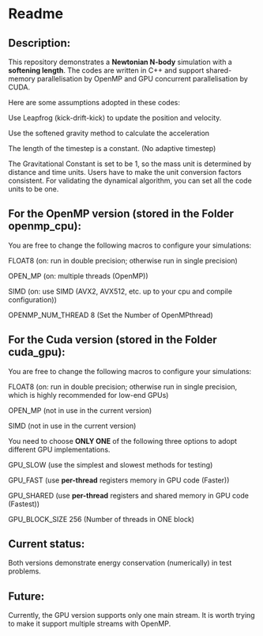 # Readme

## Description:
This repository demonstrates a **Newtonian N-body** simulation with a **softening length**.
The codes are written in C++ and support shared-memory parallelisation by OpenMP and 
GPU concurrent parallelisation by CUDA.

Here are some assumptions adopted in these codes:

Use Leapfrog (kick-drift-kick) to update the position and velocity.

Use the softened gravity method to calculate the acceleration

The length of the timestep is a constant. (No adaptive timestep)

The Gravitational Constant is set to be 1, so the mass unit is determined by distance and time units.
Users have to make the unit conversion factors consistent. For validating the dynamical algorithm, you can set all the code units to be one.

## For the OpenMP version (stored in the Folder openmp_cpu): 
You are free to change the following macros to configure your simulations:

FLOAT8  (on: run in double precision; otherwise run in single precision)

OPEN_MP (on: multiple threads (OpenMP))

SIMD    (on: use SIMD (AVX2, AVX512, etc. up to your cpu and compile configuration))

OPENMP_NUM_THREAD 8 (Set the Number of OpenMPthread)

## For the Cuda version (stored in the Folder cuda_gpu):
You are free to change the following macros to configure your simulations:

FLOAT8   (on: run in double precision; otherwise run in single precision, which is highly recommended for low-end GPUs)

OPEN_MP  (not in use in the current version)

SIMD     (not in use in the current version)

You need to choose **ONLY ONE** of the following three options to adopt different GPU implementations. 

GPU_SLOW   (use the simplest and slowest methods for testing)

GPU_FAST   (use **per-thread** registers memory in GPU code (Faster))

GPU_SHARED (use **per-thread** registers and shared memory in GPU code (Fastest))

GPU_BLOCK_SIZE  256 (Number of threads in ONE block)

## Current status:
Both versions demonstrate energy conservation (numerically) in test problems.

## Future:
Currently, the GPU version supports only one main stream. It is worth trying to make it support multiple streams with OpenMP.





